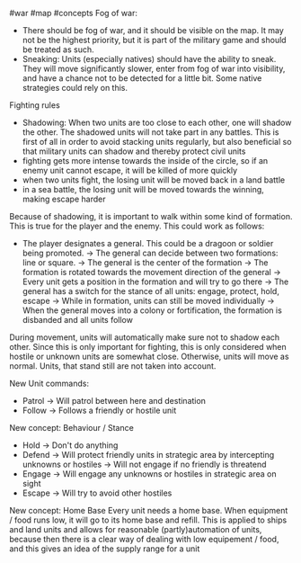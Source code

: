#war #map #concepts
Fog of war:
- There should be fog of war, and it should be visible on the map. It may not be the highest priority, but it is part of the military game and should be treated as such.
- Sneaking: Units (especially natives) should have the ability to sneak. They will move significantly slower, enter from fog of war into visibility, and have a chance not to be detected for a little bit. Some native strategies could rely on this.

Fighting rules
- Shadowing: When two units are too close to each other, one will shadow the other. The shadowed units will not take part in any battles. This is first of all in order to avoid stacking units regularly, but also beneficial so that military units can shadow and thereby protect civil units
- fighting gets more intense towards the inside of the circle, so if an enemy unit cannot escape, it will be killed of more quickly
- when two units fight, the losing unit will be moved back in a land battle
- in a sea battle, the losing unit will be moved towards the winning, making escape harder

Because of shadowing, it is important to walk within some kind of formation. This is true for the player and the enemy. This could work as follows:
- The player designates a general. This could be a dragoon or soldier being promoted.
 -> The general can decide between two formations: line or square.
 -> The general is the center of the formation
 -> The formation is rotated towards the movement direction of the general
 -> Every unit gets a position in the formation and will try to go there
 -> The general has a switch for the stance of all units: engage, protect, hold, escape
 -> While in formation, units can still be moved individually
 -> When the general moves into a colony or fortification, the formation is disbanded and all units follow

During movement, units will automatically make sure not to shadow each other. Since this is only important for fighting, this is only considered when hostile or unknown units are somewhat close. Otherwise, units will move as normal. Units, that stand still are not taken into account.


New Unit commands:
- Patrol
 -> Will patrol between here and destination
- Follow
 -> Follows a friendly or hostile unit

New concept: Behaviour / Stance
- Hold
 -> Don't do anything
- Defend
 -> Will protect friendly units in strategic area by intercepting unknowns or hostiles
 -> Will not engage if no friendly is threatend
- Engage
 -> Will engage any unknowns or hostiles in strategic area on sight
- Escape
 -> Will try to avoid other hostiles


New concept: Home Base
Every unit needs a home base. When equipment / food runs low, it will go to its home base and refill. This is applied to ships and land units and allows for reasonable (partly)automation of units, because then there is a clear way of dealing with low equipement / food, and this gives an idea of the supply range for a unit


